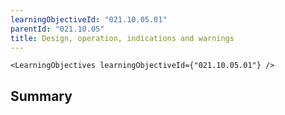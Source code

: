 ```yaml
---
learningObjectiveId: "021.10.05.01"
parentId: "021.10.05"
title: Design, operation, indications and warnings
---
```


```tsx eval
<LearningObjectives learningObjectiveId={"021.10.05.01"} />
```

## Summary
